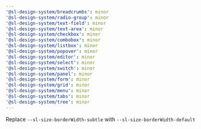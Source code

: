 ```yaml
---
'@sl-design-system/breadcrumbs': minor
'@sl-design-system/radio-group': minor
'@sl-design-system/text-field': minor
'@sl-design-system/text-area': minor
'@sl-design-system/checkbox': minor
'@sl-design-system/combobox': minor
'@sl-design-system/listbox': minor
'@sl-design-system/popover': minor
'@sl-design-system/editor': minor
'@sl-design-system/select': minor
'@sl-design-system/switch': minor
'@sl-design-system/panel': minor
'@sl-design-system/form': minor
'@sl-design-system/grid': minor
'@sl-design-system/menu': minor
'@sl-design-system/tabs': minor
'@sl-design-system/tree': minor
---
```


Replace `--sl-size-borderWidth-subtle` with `--sl-size-borderWidth-default`
